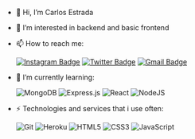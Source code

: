 - 👋 Hi, I’m Carlos Estrada
- 👀 I’m interested in backend and basic frontend
- 📫 How to reach me:

  [![Instagram Badge](https://img.shields.io/badge/caresle1-%23E4405F.svg?style=for-the-badge&logo=Instagram&logoColor=white)](https://www.instagram.com/caresle1/)
  [![Twitter Badge](https://img.shields.io/badge/caresle1-%231DA1F2.svg?style=for-the-badge&logo=Twitter&logoColor=white)](https://twitter.com/Caresle1)
  [![Gmail Badge](https://img.shields.io/badge/carabesle@gmail.com-D14836?style=for-the-badge&logo=gmail&logoColor=white)](mailto:carabesle@gmail.com)

- 🌱 I’m currently learning:

  <img alt="MongoDB" src ="https://img.shields.io/badge/MongoDB-%234ea94b.svg?style=for-the-badge&logo=mongodb&logoColor=white"/>
  <img alt="Express.js" src="https://img.shields.io/badge/express.js-%23404d59.svg?style=for-the-badge&logo=express&logoColor=%2361DAFB"/>
  <img alt="React" src="https://img.shields.io/badge/react-%2320232a.svg?style=for-the-badge&logo=react&logoColor=%2361DAFB"/>
  <img alt="NodeJS" src="https://img.shields.io/badge/node.js-%2343853D.svg?style=for-the-badge&logo=node-dot-js&logoColor=white"/>

- :zap: Technologies and services that i use often:
  
  <img alt="Git" src="https://img.shields.io/badge/git-%23F05033.svg?style=for-the-badge&logo=git&logoColor=white"/>
  <img alt="Heroku" src="https://img.shields.io/badge/heroku-%23430098.svg?style=for-the-badge&logo=heroku&logoColor=white"/>
  <img alt="HTML5" src="https://img.shields.io/badge/html5-%23E34F26.svg?style=for-the-badge&logo=html5&logoColor=white"/>
  <img alt="CSS3" src="https://img.shields.io/badge/css3-%231572B6.svg?style=for-the-badge&logo=css3&logoColor=white"/>
  <img alt="JavaScript" src="https://img.shields.io/badge/javascript-%23323330.svg?style=for-the-badge&logo=javascript&logoColor=%23F7DF1E"/>
  

<!---
Caresle/Caresle is a ✨ special ✨ repository because its `README.md` (this file) appears on your GitHub profile.
You can click the Preview link to take a look at your changes.
--->
